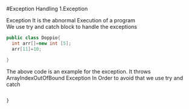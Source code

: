 #Exception Handling
1.Exception

Exception
It is the abnormal Execution of a program <br>
We use try and catch block to handle the exceptions<br>

``` Java
public class Doppio{
  int arr[]=new int [5];
  arr[11]=10;

}
```

The above code is an example for the exception.
It throws ArrayIndexOutOfBound Exception
In Order to avoid that we use try and catch

``` Java{

}





